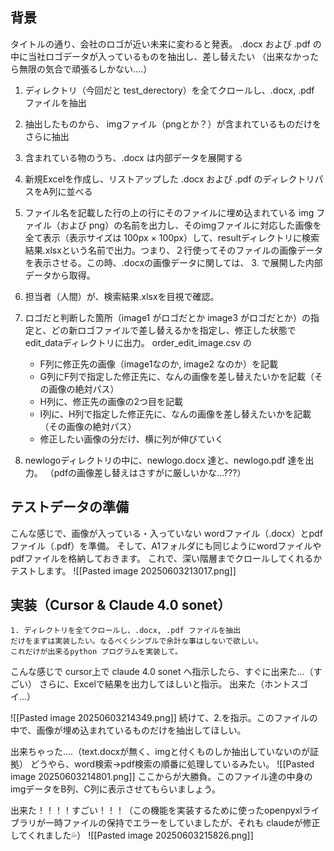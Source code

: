 ## 背景
タイトルの通り、会社のロゴが近い未来に変わると発表。
.docx および .pdf の中に当社ロゴデータが入っているものを抽出し、差し替えたい
（出来なかったら無限の気合で頑張るしかない....）

1. ディレクトリ（今回だと test_derectory）を全てクロールし、.docx, .pdf ファイルを抽出
2. 抽出したものから、 imgファイル（pngとか？）が含まれているものだけをさらに抽出
3. 含まれている物のうち、.docx は内部データを展開する
4. 新規Excelを作成し、リストアップした .docx および .pdf のディレクトリパスをA列に並べる
5. ファイル名を記載した行の上の行にそのファイルに埋め込まれている img ファイル（および png）の名前を出力し、そのimgファイルに対応した画像を全て表示（表示サイズは 100px × 100px）して、resultディレクトリに検索結果.xlsxという名前で出力。つまり、２行使ってそのファイルの画像データを表示させる。この時、.docxの画像データに関しては、 3. で展開した内部データから取得。
6. 担当者（人間）が、検索結果.xlsxを目視で確認。
7. ロゴだと判断した箇所（image1 がロゴだとか image3 がロゴだとか）の指定と、どの新ロゴファイルで差し替えるかを指定し、修正した状態でedit_dataディレクトリに出力。
   order_edit_image.csv の
   - F列に修正先の画像（image1なのか, image2 なのか）を記載
   - G列にF列で指定した修正先に、なんの画像を差し替えたいかを記載（その画像の絶対パス）
   - H列に、修正先の画像の2つ目を記載
   - I列に、H列で指定した修正先に、なんの画像を差し替えたいかを記載（その画像の絶対パス）
   - 修正したい画像の分だけ、横に列が伸びていく
   
7. newlogoディレクトリの中に、newlogo.docx 達と、newlogo.pdf 達を出力。
   （pdfの画像差し替えはさすがに厳しいかな...???）

## テストデータの準備
こんな感じで、画像が入っている・入っていない wordファイル（.docx）とpdfファイル（.pdf）を準備。
そして、A1フォルダにも同じようにwordファイルやpdfファイルを格納しておきます。
これで、深い階層までクロールしてくれるかテストします。
![[Pasted image 20250603213017.png]]

## 実装（Cursor & Claude 4.0 sonet）
```
1. ディレクトリを全てクロールし、.docx, .pdf ファイルを抽出  
だけをまずは実装したい。なるべくシンプルで余計な事はしないで欲しい。  
これだけが出来るpython プログラムを実装して。
```
こんな感じで cursor上で claude 4.0 sonet へ指示したら、すぐに出来た...（すごい）
さらに、Excelで結果を出力してほしいと指示。
出来た（ホントスゴイ...）

![[Pasted image 20250603214349.png]]
続けて、2.を指示。このファイルの中で、画像が埋め込まれているものだけを抽出してほしい。

出来ちゃった....（text.docxが無く、imgと付くものしか抽出していないのが証拠）
どうやら、word検索→pdf検索の順番に処理しているみたい。
![[Pasted image 20250603214801.png]]
ここからが大勝負。このファイル達の中身のimgデータをB列、C列に表示させてもらいましょう。

出来た！！！！すごい！！！（この機能を実装するために使ったopenpyxlライブラリが一時ファイルの保持でエラーをしていましたが、それも claudeが修正してくれました💦）
![[Pasted image 20250603215826.png]]